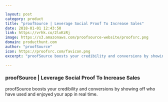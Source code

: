 ```yaml
---

layout: post
category: product
title: "proofSource | Leverage Social Proof To Increase Sales"
date: 2018-01-01 12:43:50
link: https://vrhk.co/2lxKzRj
image: https://s3.amazonaws.com/proofsource-website/proofsrc.png
domain: producthunt.com
author: "proofSource"
icon: https://proofsrc.com/favicon.png
excerpt: "proofSource boosts your credibility and conversions by showing off who have used and enjoyed your app in real time."

---
```


### proofSource | Leverage Social Proof To Increase Sales

proofSource boosts your credibility and conversions by showing off who have used and enjoyed your app in real time.